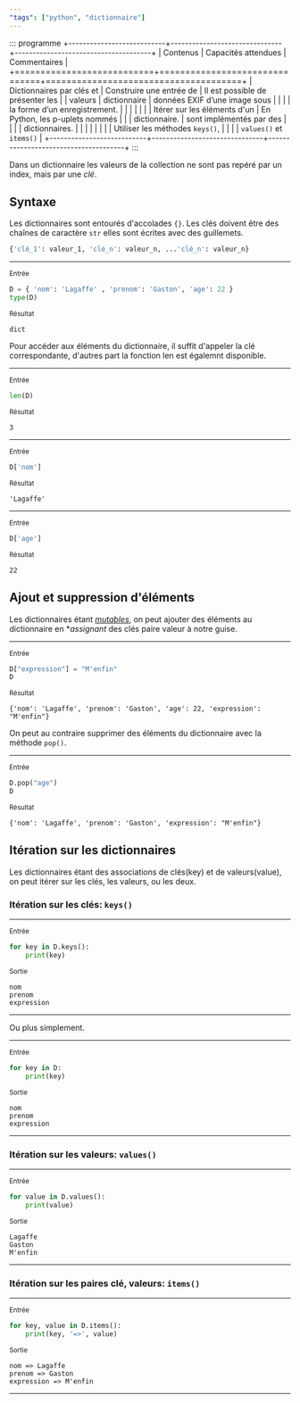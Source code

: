 ```yaml
---
"tags": ["python", "dictionnaire"]
---
```


::: programme
+---------------------------+-------------------------------+--------------------------------------+
|         Contenus          |      Capacités attendues      |             Commentaires             |
+===========================+===============================+======================================+
| Dictionnaires par clés et | Construire une entrée de      | Il est possible de présenter les     |
| valeurs                   | dictionnaire                  | données EXIF d’une image sous        |
|                           |                               | la forme d’un enregistrement.        |
|                           |                               |                                      |
|                           | Itérer sur les éléments d'un  | En Python, les p-uplets nommés       |
|                           | dictionnaire.                 | sont implémentés par des             |
|                           |                               | dictionnaires.                       |
|                           |                               |                                      |
|                           |                               | Utiliser les méthodes `keys()`,      |
|                           |                               | `values()` et `items()`              |
+---------------------------+-------------------------------+--------------------------------------+
:::

Dans un dictionnaire les valeurs de la collection ne sont pas repéré par
un index, mais par une *clé*.

## Syntaxe

 Les dictionnaires sont entourés d'accolades `{}`. Les clés doivent être des chaînes de caractère `str` elles sont écrites avec des guillemets.

```python
{'clé_1': valeur_1, 'clé_n': valeur_n, ...'clé_n': valeur_n}
```


------

<div class="card text-white bg-gradient-dark">
<div class="card-header"><small class="text-muted">Entrée</small></div>

```python
D = { 'nom': 'Lagaffe' , 'prenom': 'Gaston', 'age': 22 }
type(D)
```

</div>

<div class="card">
<div class="card-header"><small class="text-muted">Résultat</small></div>


    dict


</div>

Pour accéder aux éléments du dictionnaire, il suffit d'appeler la clé correspondante, d'autres part la fonction len est égalemnt disponible.

------

<div class="card text-white bg-gradient-dark">
<div class="card-header"><small class="text-muted">Entrée</small></div>

```python
len(D)
```

</div>

<div class="card">
<div class="card-header"><small class="text-muted">Résultat</small></div>


    3


</div>

------

<div class="card text-white bg-gradient-dark">
<div class="card-header"><small class="text-muted">Entrée</small></div>

```python
D['nom']
```

</div>

<div class="card">
<div class="card-header"><small class="text-muted">Résultat</small></div>


    'Lagaffe'


</div>

------

<div class="card text-white bg-gradient-dark">
<div class="card-header"><small class="text-muted">Entrée</small></div>

```python
D['age']
```

</div>

<div class="card">
<div class="card-header"><small class="text-muted">Résultat</small></div>


    22


</div>

## Ajout et suppression d'éléments

Les dictionnaires étant *[mutables](https://fr.wiktionary.org/wiki/mutable)*, on peut ajouter des éléments au dictionnaire en **assignant* des clés paire valeur à notre guise.

------

<div class="card text-white bg-gradient-dark">
<div class="card-header"><small class="text-muted">Entrée</small></div>

```python
D["expression"] = "M'enfin"
D
```

</div>

<div class="card">
<div class="card-header"><small class="text-muted">Résultat</small></div>


    {'nom': 'Lagaffe', 'prenom': 'Gaston', 'age': 22, 'expression': "M'enfin"}


</div>

On peut au contraire supprimer des éléments du dictionnaire avec la méthode `pop()`.

------

<div class="card text-white bg-gradient-dark">
<div class="card-header"><small class="text-muted">Entrée</small></div>

```python
D.pop("age")
D
```

</div>

<div class="card">
<div class="card-header"><small class="text-muted">Résultat</small></div>


    {'nom': 'Lagaffe', 'prenom': 'Gaston', 'expression': "M'enfin"}


</div>

## Itération sur les dictionnaires


Les dictionnaires étant des associations de clés(key) et de valeurs(value), on peut itérer sur les clés, les valeurs, ou les deux.

### Itération sur les clés: `keys()`

------

<div class="card text-white bg-gradient-dark">
<div class="card-header"><small class="text-muted">Entrée</small></div>

```python
for key in D.keys():
    print(key)
```

</div>

<div class="card text-white bg-gradient-light stream-output">
<div class="card-header"><small class="text-muted">Sortie</small></div>

    nom
    prenom
    expression


</div>

-----

Ou plus simplement.

------

<div class="card text-white bg-gradient-dark">
<div class="card-header"><small class="text-muted">Entrée</small></div>

```python
for key in D:
    print(key)
```

</div>

<div class="card text-white bg-gradient-light stream-output">
<div class="card-header"><small class="text-muted">Sortie</small></div>

    nom
    prenom
    expression


</div>

-----

### Itération sur les valeurs: `values()`

------

<div class="card text-white bg-gradient-dark">
<div class="card-header"><small class="text-muted">Entrée</small></div>

```python
for value in D.values():
    print(value)
```

</div>

<div class="card text-white bg-gradient-light stream-output">
<div class="card-header"><small class="text-muted">Sortie</small></div>

    Lagaffe
    Gaston
    M'enfin


</div>

-----

### Itération sur les paires clé, valeurs: `items()`

------

<div class="card text-white bg-gradient-dark">
<div class="card-header"><small class="text-muted">Entrée</small></div>

```python
for key, value in D.items():
    print(key, '=>', value)
```

</div>

<div class="card text-white bg-gradient-light stream-output">
<div class="card-header"><small class="text-muted">Sortie</small></div>

    nom => Lagaffe
    prenom => Gaston
    expression => M'enfin


</div>

-----
